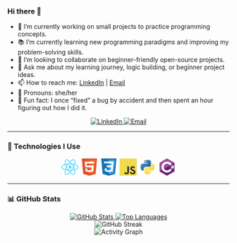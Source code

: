 ### Hi there 👋

- 🌱 I’m currently working on small projects to practice programming concepts.
- 📚 I’m currently learning new programming paradigms and improving my problem-solving skills.
- 🤝 I’m looking to collaborate on beginner-friendly open-source projects.
- 💬 Ask me about my learning journey, logic building, or beginner project ideas.
- 📫 How to reach me: [LinkedIn](https://www.linkedin.com/in/joyce-cabral-8b9058331/) | [Email](mailto:joycemayara.cabral@email.com)
- 🌟 Pronouns: she/her
- 🎉 Fun fact: I once “fixed” a bug by accident and then spent an hour figuring out how I did it.

<p align="center">
  <a href="https://www.linkedin.com/in/joyce-cabral-8b9058331/">
    <img src="https://img.shields.io/badge/LinkedIn-0A66C2?style=for-the-badge&logo=linkedin&logoColor=white" alt="LinkedIn" />
  </a>
  <a href="mailto:joycemayara.cabral@email.com">
    <img src="https://img.shields.io/badge/Email-D14836?style=for-the-badge&logo=gmail&logoColor=white" alt="Email" />
  </a>
</p>

---

### 🚀 Technologies I Use

<div align="center">
  <img alt="React" height="40" src="https://raw.githubusercontent.com/devicons/devicon/master/icons/react/react-original.svg" />
  <img alt="HTML5" height="40" src="https://raw.githubusercontent.com/devicons/devicon/master/icons/html5/html5-original.svg" />
  <img alt="CSS3" height="40" src="https://raw.githubusercontent.com/devicons/devicon/master/icons/css3/css3-original.svg" />
  <img alt="JavaScript" height="40" src="https://raw.githubusercontent.com/devicons/devicon/master/icons/javascript/javascript-original.svg" />
  <img alt="Python" height="40" src="https://raw.githubusercontent.com/devicons/devicon/master/icons/python/python-original.svg" />
  <img alt="C#" height="40" src="https://raw.githubusercontent.com/devicons/devicon/master/icons/csharp/csharp-original.svg" />
</div>

---

### 📊 GitHub Stats

<div align="center">
  <a href="https://github.com/JoyceCabral-cloud">
    <img height="170" src="https://github-readme-stats.vercel.app/api?username=JoyceCabral-cloud&show_icons=true&theme=dracula&include_all_commits=true&count_private=true&hide_border=true" alt="GitHub Stats" />
    <img height="170" src="https://github-readme-stats.vercel.app/api/top-langs/?username=JoyceCabral-cloud&layout=compact&langs_count=10&theme=dracula&hide_border=true" alt="Top Languages" />
  </a>
</div>

<div align="center">
  <img src="https://streak-stats.demolab.com?user=JoyceCabral-cloud&theme=dracula&hide_border=true" alt="GitHub Streak" />
</div>

<div align="center">
  <img src="https://github-readme-activity-graph.vercel.app/graph?username=JoyceCabral-cloud&theme=dracula&hide_border=true" alt="Activity Graph" />
</div>

<!--
Se quiser recolocar a snake depois, descomente este bloco e garanta que os arquivos existem no branch 'output':
<div align="center">
  <img src="https://github.com/JoyceCabral-cloud/JoyceCabral-cloud/raw/output/github-contribution-grid-snake.svg#gh-light-mode-only" alt="Snake animation (light)" />
  <img src="https://github.com/JoyceCabral-cloud/JoyceCabral-cloud/raw/output/github-contribution-grid-snake-dark.svg#gh-dark-mode-only" alt="Snake animation (dark)" />
</div>
-->

